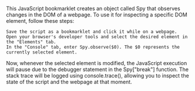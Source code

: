 This JavaScript bookmarklet creates an object called Spy that observes changes in the DOM of a webpage. To use it for inspecting a specific DOM element, follow these steps:

    Save the script as a bookmarklet and click it while on a webpage.
    Open your browser's developer tools and select the desired element in the "Elements" tab.
    In the "Console" tab, enter Spy.observe($0). The $0 represents the currently selected element.

Now, whenever the selected element is modified, the JavaScript execution will pause due to the debugger statement in the Spy["break"] function. The stack trace will be logged using console.trace(), allowing you to inspect the state of the script and the webpage at that moment.
